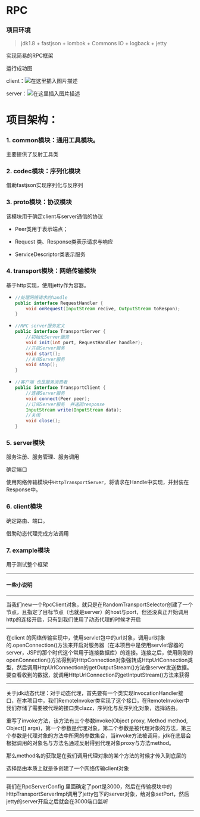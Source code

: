 # RPC

### 项目环境

> jdk1.8  + fastjson + lombok + Commons IO + logback + jetty


实现简易的RPC框架

运行成功图

client：![在这里插入图片描述](https://img-blog.csdnimg.cn/aeb82cf768e74f27adaa71e63dde2f82.png)



server：![在这里插入图片描述](https://img-blog.csdnimg.cn/27125fa6520d4c5684be9ac15adc7258.png)



# 项目架构：

### 1. common模块：通用工具模块。

主要提供了反射工具类

### 2. codec模块：序列化模块

借助fastjson实现序列化与反序列

### 3. proto模块：协议模块

该模块用于确定client与server通信的协议

- Peer类用于表示端点；

- Request 类、Response类表示请求与响应
- ServiceDescriptor类表示服务

### 4. transport模块：网络传输模块

基于http实现，使用jetty作为容器。

- ```java
  //处理网络请求的handle
  public interface RequestHandler {
      void onRequest(InputStream recive, OutputStream toRespon);
  }
  ```

- ``` java
  //RPC server服务定义
  public interface TransportServer {
      //初始化Server服务
      void init(int port, RequestHandler handler);
      //开启Server服务
      void start();
      //关闭Server服务
      void stop();
  }
  ```

- ```java
  //客户端 也是服务消费者
  public interface TransportClient {
      //连接Server服务
      void connect(Peer peer);
      //订阅Server服务  并返回response
      InputStream write(InputStream data);
      //关闭
      void close();
  }
  ```



### 5. server模块

服务注册、服务管理、服务调用

确定端口

使用网络传输模块中`HttpTransportServer`，将请求在Handle中实现，并封装在Response中。

### 6. client模块

确定路由、端口。

借助动态代理完成方法调用

### 7. example模块
用于测试整个框架

---

#### 一些小说明

---
当我们new一个RpcClient对象，就只是在RandomTransportSelector创建了一个节点，且指定了目标节点（也就是server）的host与port，但还没真正开始调用http的连接开启，只有到我们使用了动态代理的时候才开启

---
在client 的网络传输实现中，使用servlet包中的url对象，调用url对象的.openConnection()方法来开启对服务器（在本项目中是使用servlet容器的server，JSP的那个时代这个常用于连接数据库）的连接。连接之后，使用刚刚的openConnection()方法得到的HttpConnection对象强转成HttpUrlConnection类型，然后调用HttpUrlConnection的getOutputStream()方法像server发送数据。	要查看收到的数据，就调用HttpUrlConnection的getIntputStream()方法来获得

---
关于jdk动态代理：对于动态代理，首先要有一个类实现InvocationHandler接口，在本项目中，我们RemoteInvoker类实现了这个接口，在RemoteInvoker中我们存储了需要被代理的接口类clazz，序列化与反序列化对象，选择路由。

重写了invoke方法，该方法有三个参数invoke(Object proxy, Method method, Object[] args)，第一个参数是代理对象，第二个参数是被代理对象的方法，第三个参数是代理对象的方法中所需的参数集合，当invoke方法被调用，jdk在底层会根据调用的对象名与方法名通过反射得到代理对象proxy与方法method。

那么method名的获取是在我们调用代理对象的某个方法的时候才传入到底层的

选择路由本质上就是多创建了一个网络传输client对象

---
我们在RpcServerConfig 里面确定了port是3000，然后在传输模块中的HttpTransportServerImpl调用了jetty包下的server对象，给对象setPort，然后jetty的server开启之后就会在3000端口监听



---









